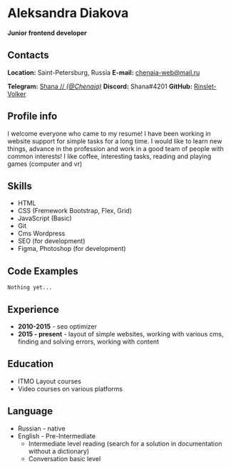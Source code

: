 # Aleksandra Diakova
**Junior frontend developer**

## Contacts
**Location:** Saint-Petersburg, Russia
**E-mail:** [chenaia-web@mail.ru](mailto:chenaia-web@mail.ru)

**Telegram:** [Shana // _(@Chenaia)_](https://t.me/Chenaia)
**Discord:** Shana#4201
**GitHub:** [Rinslet-Volker](https://github.com/Rinslet-Volker)

## Profile info

I welcome everyone who came to my resume! I have been working in website support for simple tasks for a long time. I would like to learn new things, advance in the profession and work in a good team of people with common interests! I like coffee, interesting tasks, reading and playing games (computer and vr)

## Skills

* HTML
* CSS (Fremework Bootstrap, Flex, Grid)
* JavaScript (Basic)
* Git
* Cms Wordpress
* SEO (for development)
* Figma, Photoshop (for development)

## Code Examples

```Nothing yet...```

## Experience
* **2010-2015** - seo optimizer
* **2015 - present** - layout of simple websites, working with various cms, finding and solving errors, working with content

## Education 

* ITMO Layout courses
* Video courses on various platforms

## Language

* Russian - native
* English - Pre-Intermediate
    * Intermediate level reading (search for a solution in documentation without a dictionary)
    * Conversation basic level